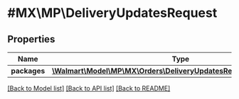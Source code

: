 # #MX\MP\DeliveryUpdatesRequest

## Properties

Name | Type | Description | Notes
------------ | ------------- | ------------- | -------------
**packages** | [**\Walmart\Model\MP\MX\Orders\DeliveryUpdatesRequestPackagesInner[]**](DeliveryUpdatesRequestPackagesInner.md) |  | [optional]


[[Back to Model list]](../) [[Back to API list]](../../Api/MX/MP) [[Back to README]](../../README.md)
